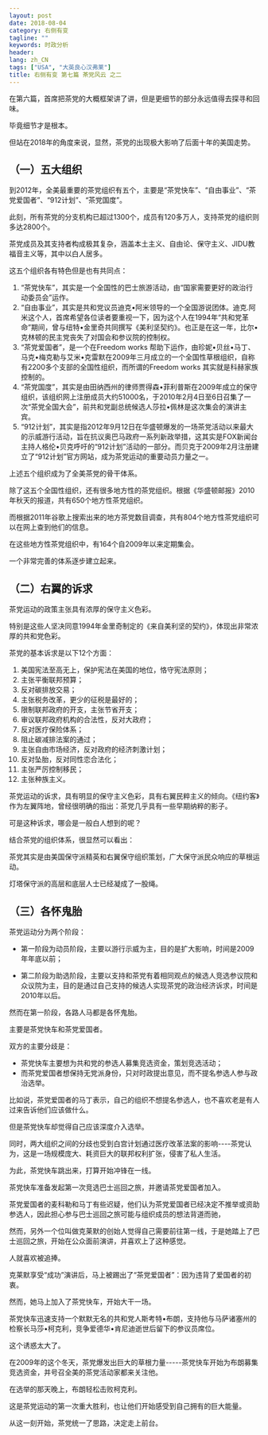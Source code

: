 ```yaml
---
layout: post
date: 2018-08-04
category: 右侧有变
tagline: ""
keywords: 时政分析
header:
lang: zh_CN 
tags: ["USA", "大英良心汉弗莱"]
title: 右侧有变 第七篇 茶党风云 之二
---
```


在第六篇，首席把茶党的大概框架讲了讲，但是更细节的部分永远值得去探寻和回味。

毕竟细节才是根本。

但站在2018年的角度来说，显然，茶党的出现极大影响了后面十年的美国走势。

## （一）五大组织

到2012年，全美最重要的茶党组织有五个，主要是“茶党快车”、“自由事业”、“茶党爱国者”、“912计划”、“茶党国度”。

此刻，所有茶党的分支机构已超过1300个，成员有120多万人，支持茶党的组织则多达2800个。

茶党成员及其支持者构成极其复杂，涵盖本土主义、自由论、保守主义、JIDU教福音主义等，其中以白人居多。

这五个组织各有特色但是也有共同点：

1. “茶党快车”，其实是一个全国性的巴士旅游活动，由“国家需要更好的政治行动委员会”运作。
2. “自由事业”，其实是共和党议员迪克•阿米领导的一个全国游说团体。迪克.阿米这个人，首席希望各位读者要重视一下，因为这个人在1994年“共和党革命”期间，曾与纽特•金里奇共同撰写《美利坚契约》。也正是在这一年，比尔•克林顿的民主党丧失了对国会和参议院的控制权。
3. “茶党爱国者”，是一个在Freedom works 帮助下运作，由珍妮•贝丝•马丁、马克•梅克勒与艾米•克雷默在2009年三月成立的一个全国性草根组织，自称有2200多个支部的全国性组织，而所谓的Freedom works 其实就是科赫家族控制的。
4. “茶党国度”，其实是由田纳西州的律师贾得森•菲利普斯在2009年成立的保守组织，该组织网上注册成员大约51000名，于2010年2月4日至6日召集了一次“茶党全国大会”，前共和党副总统候选人莎拉•佩林是这次集会的演讲主宾。
5. “912计划”，其实是指2012年9月12日在华盛顿爆发的一场茶党活动以来最大的示威游行活动，旨在抗议奥巴马政府一系列新政举措，这其实是FOX新闻台主持人格伦•贝克呼吁的“912计划”活动的一部分。而贝克于2009年2月注册建立了“912计划”官方网站，成为茶党运动的重要动员力量之一。

上述五个组织成为了全美茶党的骨干体系。

除了这五个全国性组织，还有很多地方性的茶党组织。根据《华盛顿邮报》2010年秋天的报道，共有650个地方性茶党组织。

而根据2011年谷歌上搜索出来的地方茶党数目调查，共有804个地方性茶党组织可以在网上查到他们的信息。

在这些地方性茶党组织中，有164个自2009年以来定期集会。

一个非常完善的体系逐步建立起来。

## （二）右翼的诉求

茶党运动的政策主张具有浓厚的保守主义色彩。

特别是这些人坚决同意1994年金里奇制定的《来自美利坚的契约》，体现出非常浓厚的共和党色彩。

茶党的基本诉求是以下12个方面：

1. 美国宪法至高无上，保护宪法在美国的地位，恪守宪法原则；
2. 主张平衡联邦预算；
3. 反对碳排放交易；
4. 主张税务改革，更少的征税是最好的；
5. 限制联邦政府的开支，主张节省开支；
6. 审议联邦政府机构的合法性，反对大政府；
7. 反对医疗保险体系；
8. 阻止碳减排法案的通过；
9. 主张自由市场经济，反对政府的经济刺激计划；
10. 反对坠胎，反对同性恋合法化；
11. 主张严厉控制移民；
12. 主张种族主义。

茶党运动的诉求，具有明显的保守主义色彩，具有右翼民粹主义的倾向。《纽约客》作为左翼阵地，曾经很明确的指出：茶党几乎具有一些早期纳粹的影子。

可是这种诉求，哪会是一般白人想到的呢？

结合茶党的组织体系，很显然可以看出：

茶党其实是由美国保守派精英和右翼保守组织策划，广大保守派民众响应的草根运动。

灯塔保守派的高层和底层人士已经凝成了一股绳。

## （三）各怀鬼胎

茶党运动分为两个阶段：

- 第一阶段为动员阶段，主要以游行示威为主，目的是扩大影响，时间是2009年年底以前； 

- 第二阶段为助选阶段，主要以支持和茶党有着相同观点的候选人竞选参议院和众议院为主，目的是通过自己支持的候选人实现茶党的政治经济诉求，时间是2010年以后。

然而在第一阶段，各路人马都是各怀鬼胎。

主要是茶党快车和茶党爱国者。

双方的主要分歧是：

- 茶党快车主要想为共和党的参选人募集竞选资金，策划竞选活动；
- 而茶党爱国者想保持无党派身份，只对时政提出意见，而不提名参选人参与政治选举。

比如说，茶党爱国者的马丁表示，自己的组织不想提名参选人，也不喜欢老是有人过来告诉他们应该做什么。

但是茶党快车却觉得自己应该深度介入选举。

同时，两大组织之间的分歧也受到白宫计划通过医疗改革法案的影响----茶党认为，这是一场规模庞大、耗资巨大的联邦权利扩张，侵害了私人生活。

为此，茶党快车跳出来，打算开始冲锋在一线。

茶党快车准备发起第一次竞选巴士巡回之旅，并邀请茶党爱国者加入。

茶党爱国者的麦科勒和马丁有些迟疑，他们认为茶党爱国者已经决定不推举或资助参选人，因此担心参与巴士巡回之旅可能与组织成员的想法背道而驰，

然而，另外一个位叫做克莱默的创始人觉得自己需要前往第一线，于是她踏上了巴士巡回之旅，开始在公众面前演讲，并喜欢上了这种感觉。

人就喜欢被追捧。

克莱默享受“成功”演讲后，马上被踢出了“茶党爱国者”：因为违背了爱国者的初衷。

然而，她马上加入了茶党快车，开始大干一场。

茶党快车迅速支持一个默默无名的共和党人斯考特•布朗，支持他与马萨诸塞州的检察长马莎•柯克利，竞争爱德华•肯尼迪逝世后留下的参议员席位。

这个诱惑太大了。

在2009年的这个冬天，茶党爆发出巨大的草根力量-----茶党快车开始为布朗募集竞选资金，并号召全美的茶党活动家都来关注他。

在选举的那天晚上，布朗轻松击败柯克利。

这是茶党运动的第一次重大胜利，也让他们开始感受到自己拥有的巨大能量。

从这一刻开始，茶党统一了思路，决定走上前台。

